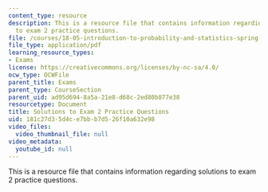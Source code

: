 ```yaml
---
content_type: resource
description: This is a resource file that contains information regarding solutions
  to exam 2 practice questions.
file: /courses/18-05-introduction-to-probability-and-statistics-spring-2014/181c27d35d4ce7bbb7d526f10a632e98_MIT18_05S14_Prac_Exa2_Sol.pdf
file_type: application/pdf
learning_resource_types:
- Exams
license: https://creativecommons.org/licenses/by-nc-sa/4.0/
ocw_type: OCWFile
parent_title: Exams
parent_type: CourseSection
parent_uid: ad95d694-8a5a-21e8-d68c-2ed80b877e38
resourcetype: Document
title: Solutions to Exam 2 Practice Questions
uid: 181c27d3-5d4c-e7bb-b7d5-26f10a632e98
video_files:
  video_thumbnail_file: null
video_metadata:
  youtube_id: null
---
```

This is a resource file that contains information regarding solutions to exam 2 practice questions.